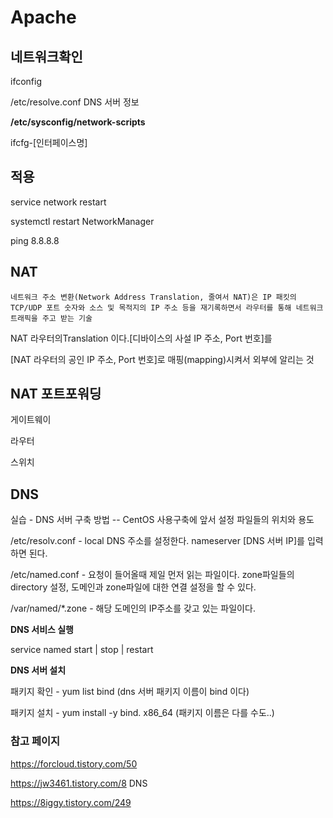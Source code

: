 # Apache

## 네트워크확인

ifconfig

/etc/resolve.conf DNS 서버 정보

**/etc/sysconfig/network-scripts**

ifcfg-[인터페이스명]



## 적용

service network restart

systemctl restart NetworkManager

ping 8.8.8.8

## NAT

```
네트워크 주소 변환(Network Address Translation, 줄여서 NAT)은 IP 패킷의 TCP/UDP 포트 숫자와 소스 및 목적지의 IP 주소 등을 재기록하면서 라우터를 통해 네트워크 트래픽을 주고 받는 기술
```

NAT 라우터의Translation 이다.[디바이스의 사설 IP 주소, Port 번호]를

[NAT 라우터의 공인 IP 주소, Port 번호]로 매핑(mapping)시켜서 외부에 알리는 것

## NAT 포트포워딩

게이트웨이

라우터

스위치

## DNS

실습 - DNS 서버 구축 방법 -- CentOS 사용구축에 앞서 설정 파일들의 위치와 용도

/etc/resolv.conf - local DNS 주소를 설정한다. nameserver [DNS 서버 IP]를 입력하면 된다.

/etc/named.conf - 요청이 들어올때 제일 먼저 읽는 파일이다. zone파일들의 directory 설정, 도메인과 zone파일에 대한 연결 설정을 할 수 있다.

/var/named/*.zone - 해당 도메인의 IP주소를 갖고 있는 파일이다.

**DNS 서비스 실행**

service named start | stop | restart

**DNS 서버 설치**

패키지 확인 - yum list bind (dns 서버 패키지 이름이 bind 이다)

패키지 설치 - yum install -y bind. x86_64 (패키지 이름은 다를 수도..)

### 참고 페이지

https://forcloud.tistory.com/50

https://jw3461.tistory.com/8 DNS

https://8iggy.tistory.com/249